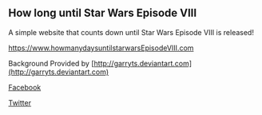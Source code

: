 ## How long until Star Wars Episode VIII

A simple website that counts down until Star Wars Episode VIII is released!

https://www.howmanydaysuntilstarwarsEpisodeVIII.com

Background Provided by [http://garryts.deviantart.com](http://garryts.deviantart.com)

[Facebook](https://www.facebook.com/How-Many-Days-Until-Star-Wars-Episode-8-1707185759538664/)

[Twitter](https://twitter.com/SW8CountDown)
